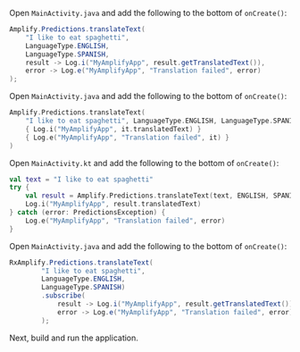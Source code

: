 <amplify-block-switcher>
<amplify-block name="Java">

Open `MainActivity.java` and add the following to the bottom of `onCreate()`:

```java
Amplify.Predictions.translateText(
    "I like to eat spaghetti",
    LanguageType.ENGLISH,
    LanguageType.SPANISH,
    result -> Log.i("MyAmplifyApp", result.getTranslatedText()),
    error -> Log.e("MyAmplifyApp", "Translation failed", error)
);
```

</amplify-block>
<amplify-block name="Kotlin - Callbacks">

Open `MainActivity.java` and add the following to the bottom of `onCreate()`:

```kotlin
Amplify.Predictions.translateText(
    "I like to eat spaghetti", LanguageType.ENGLISH, LanguageType.SPANISH,
    { Log.i("MyAmplifyApp", it.translatedText) }
    { Log.e("MyAmplifyApp", "Translation failed", it) }
)
```

</amplify-block>
<amplify-block name="Kotlin - Coroutines (Beta)">

Open `MainActivity.kt` and add the following to the bottom of `onCreate()`:

```kotlin
val text = "I like to eat spaghetti"
try {
    val result = Amplify.Predictions.translateText(text, ENGLISH, SPANISH)
    Log.i("MyAmplifyApp", result.translatedText) 
} catch (error: PredictionsException) {
    Log.e("MyAmplifyApp", "Translation failed", error) 
}
```

</amplify-block>
<amplify-block name="RxJava">

Open `MainActivity.java` and add the following to the bottom of `onCreate()`:

```java
RxAmplify.Predictions.translateText(
        "I like to eat spaghetti",
        LanguageType.ENGLISH,
        LanguageType.SPANISH)
        .subscribe(
            result -> Log.i("MyAmplifyApp", result.getTranslatedText()),
            error -> Log.e("MyAmplifyApp", "Translation failed", error)
        );
```

</amplify-block>
</amplify-block-switcher>

Next, build and run the application.
